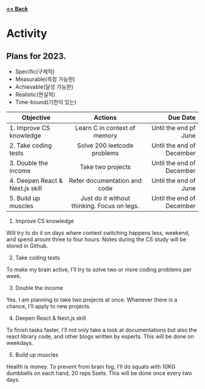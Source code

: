 <a href="https://github.com/tyomhk2015/book/tree/main/IT_misc_wiki" rel="noopener noreferrer"><b><< Back</b></a>

# Activity

## Plans for 2023.

- Specific(구체적)
- Measurable(측정 가능한)
- Achievable(달성 가능한)
- Realistic(현실적)
- Time-bound(기한이 있는)



| Objective   |      Actions      |  Due Date |
|----------|:-------------:|------:|
| 1. Improve CS knowledge | Learn C in context of memory  | Until the end pf June |
| 2. Take coding tests | Solve 200 leetcode problems | Until the end of December |
| 3. Double the income | Take two projects | Until the end of December |
| 4. Deepen React & Next.js skill | Refer documentation and code | Until the  end of June |
| 5. Build up muscles | Just do it without thinking. Focus on legs. | Until the  end of December |


1. Improve CS knowledge

Will try to do it on days where context switching happens less, weekend, and spend arount three to four hours. Notes during the CS study will be stored in Github.

2. Take coding tests

To make my brain active, I'll try to solve two or more coding problems per week.

3. Double the income

Yes, I am planning to take two projects at once. Whenever there is a chance, I'll apply to new projects. 

4. Deepen React & Next.js skill

To finish tasks faster, I'll not only take a look at documentations but also the react library code, and other blogs written by experts. This will be done on weekdays.

5. Build up muscles

Health is money. To prevent from brain fog, I'll do squats with 10KG dumbbells on each hand, 20 reps 5sets. This will be done once every two days.